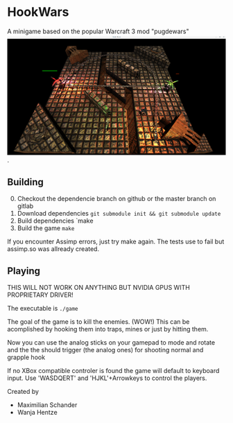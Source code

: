 # HookWars
A minigame based on the popular Warcraft 3 mod "pugdewars"
![Hook Wars](screenshots/game.png).

## Building
  0. Checkout the dependencie branch on github or the master branch on gitlab
  1. Download dependencies `git submodule init && git submodule update`
  2. Build dependencies `make
  3. Build the game `make`
  
If you encounter Assimp errors, just try make again. The tests use to fail but assimp.so was allready created.

## Playing
THIS WILL NOT WORK ON ANYTHING BUT NVIDIA GPUS WITH PROPRIETARY DRIVER!

The executable is `./game`

The goal of the game is to kill the enemies. (WOW!)
This can be acomplished by hooking them into traps, mines or just by hitting them.

Now you can use the analog sticks on your gamepad to mode and rotate and the the should trigger (the analog ones) for shooting normal and grapple hook

If no XBox compatible controler is found the game will default to keyboard input.
Use 'WASDQERT' and 'HJKL'+Arrowkeys to control the players.


Created by
 * Maximilian Schander
 * Wanja Hentze
